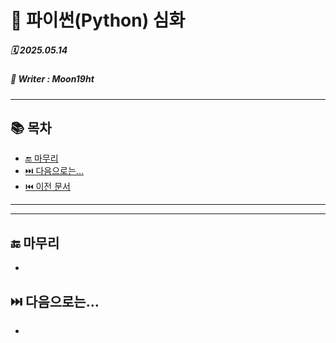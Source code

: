 # 🧩 파이썬(Python) 심화

##### 🗓️ 2025.05.14
##### 📝 Writer : Moon19ht

---

## 📚 목차


- [🔚 마무리](#-마무리)
- [⏭️ 다음으로는...](#️-다음으로는)
- [⏮️ 이전 문서](./0513%20정리.md)

---



---

## 🔚 마무리
- 

## ⏭️ 다음으로는...
- 
